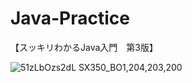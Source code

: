 # Java-Practice
【スッキリわかるJava入門　第3版】


![51zLbOzs2dL _SX350_BO1,204,203,200_](https://user-images.githubusercontent.com/76867260/125436594-f0ed2543-467a-449d-ab26-12bfd7094e6f.jpg)
